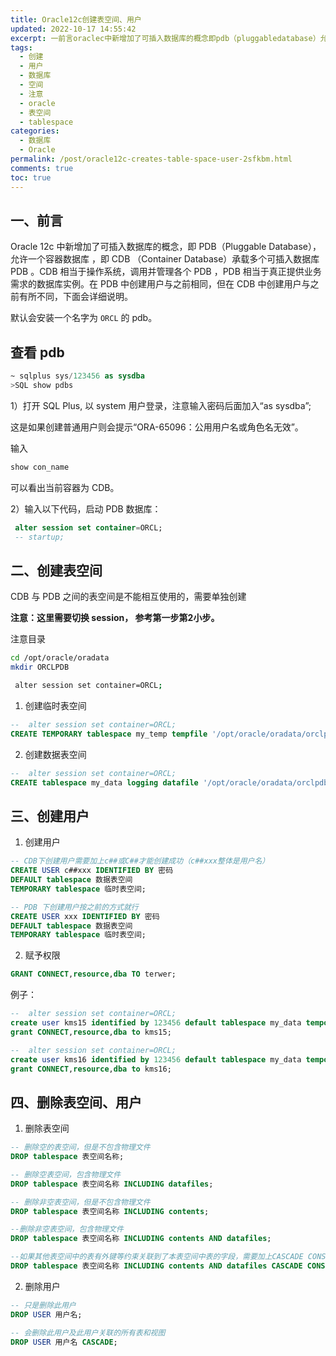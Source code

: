 ```yaml
---
title: Oracle12c创建表空间、用户
updated: 2022-10-17 14:55:42
excerpt: 一前言oraclec中新增加了可插入数据库的概念即pdb（pluggabledatabase）允许一个容器数据库即cdb（containerdatabase）承载多个可插入数据库pdb。cdb相当于操作系统调用并管理各个pdbpdb相当于真正提供业务需求的数据库实例。在pdb中创建用户与之前相同但在cdb中创建用户与之前有所不同下面会详细说明。默认会安装一个名字为orcl​的pdb。查看pdb~sqlplussysassysdbasqlshowpdbs）打开sqlplus以system用户登录注意输入密码
tags:
  - 创建
  - 用户
  - 数据库
  - 空间
  - 注意
  - oracle
  - 表空间
  - tablespace
categories:
  - 数据库
  - Oracle
permalink: /post/oracle12c-creates-table-space-user-2sfkbm.html
comments: true
toc: true
---
```

## 一、前言

Oracle 12c 中新增加了可插入数据库的概念，即 PDB（Pluggable Database），允许一个容器数据库 ，即 CDB （Container Database）承载多个可插入数据库 PDB 。CDB 相当于操作系统，调用并管理各个 PDB ，PDB 相当于真正提供业务需求的数据库实例。在 PDB 中创建用户与之前相同，但在 CDB 中创建用户与之前有所不同，下面会详细说明。

默认会安装一个名字为 `ORCL`​ 的 pdb。

## 查看 pdb

```sql
~ sqlplus sys/123456 as sysdba
>SQL show pdbs
```

1）打开 SQL Plus, 以 system 用户登录，注意输入密码后面加入“as sysdba”;

这是如果创建普通用户则会提示“ORA-65096：公用用户名或角色名无效”。

输入

```sql
show con_name
```

可以看出当前容器为 CDB。

2）输入以下代码，启动 PDB 数据库：

```sql
 alter session set container=ORCL; 
 -- startup;
```

## 二、创建表空间

CDB 与 PDB 之间的表空间是不能相互使用的，需要单独创建

**注意：这里需要切换 session， 参考第一步第2小步。**

注意目录

```bash
cd /opt/oracle/oradata
mkdir ORCLPDB
```

```bash
 alter session set container=ORCL; 
```

1. 创建临时表空间

```sql
--  alter session set container=ORCL; 
CREATE TEMPORARY tablespace my_temp tempfile '/opt/oracle/oradata/orclpdb/my_temp.dbf' SIZE 50m autoextend ON NEXT 50m maxsize 20480m extent management LOCAL;
```

2. 创建数据表空间

```sql
--  alter session set container=ORCL; 
CREATE tablespace my_data logging datafile '/opt/oracle/oradata/orclpdb/my_data.dbf' SIZE 50m autoextend ON NEXT 50m maxsize 20480m extent management LOCAL;
```

## 三、创建用户

1. 创建用户

```sql
-- CDB下创建用户需要加上c##或C##才能创建成功（c##xxx整体是用户名）
CREATE USER c##xxx IDENTIFIED BY 密码
DEFAULT tablespace 数据表空间
TEMPORARY tablespace 临时表空间;
```

```sql
-- PDB 下创建用户按之前的方式就行
CREATE USER xxx IDENTIFIED BY 密码
DEFAULT tablespace 数据表空间
TEMPORARY tablespace 临时表空间;
```

2. 赋予权限

```sql
GRANT CONNECT,resource,dba TO terwer;
```

例子：

```sql
--  alter session set container=ORCL; 
create user kms15 identified by 123456 default tablespace my_data temporary tablespace my_temp; 
grant CONNECT,resource,dba to kms15;

--  alter session set container=ORCL; 
create user kms16 identified by 123456 default tablespace my_data temporary tablespace my_temp;
grant CONNECT,resource,dba to kms16;
```

## 四、删除表空间、用户

1. 删除表空间<br />

```sql
-- 删除空的表空间，但是不包含物理文件
DROP tablespace 表空间名称;

-- 删除空表空间，包含物理文件
DROP tablespace 表空间名称 INCLUDING datafiles;

-- 删除非空表空间，但是不包含物理文件
DROP tablespace 表空间名称 INCLUDING contents;

--删除非空表空间，包含物理文件
DROP tablespace 表空间名称 INCLUDING contents AND datafiles;

--如果其他表空间中的表有外键等约束关联到了本表空间中表的字段，需要加上CASCADE CONSTRAINTS
DROP tablespace 表空间名称 INCLUDING contents AND datafiles CASCADE CONSTRAINTS;
```

2. 删除用户

```sql
-- 只是删除此用户
DROP USER 用户名;

-- 会删除此用户及此用户关联的所有表和视图
DROP USER 用户名 CASCADE;
```